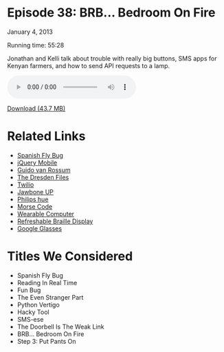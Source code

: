 Episode 38: BRB... Bedroom On Fire
====
January 4, 2013

Running time: 55:28

Jonathan and Kelli talk about trouble with really big buttons, SMS apps for Kenyan farmers, and how to send API requests to a lamp.

<audio preload="auto" controls>
	<source src="https://s3.amazonaws.com/nitch/Episode_38_BRB_Bedroom_On_Fire.mp3" type="audio/mpeg" />
	<source src="https://s3.amazonaws.com/nitch/Episode_38_BRB_Bedroom_On_Fire.ogg" type="audio/ogg" />
</audio>

[Download (43.7 MB)](https://s3.amazonaws.com/nitch/Episode_38_BRB_Bedroom_On_Fire.mp3 "Episode 38: BRB... Bedroom On Fire")

# Related Links

* [Spanish Fly Bug](https://s3.amazonaws.com/orngus/1357243071-wtf.txt)
* [jQuery Mobile](http://jquerymobile.com/)
* [Guido van Rossum](http://en.wikipedia.org/wiki/Guido_van_Rossum)
* [The Dresden Files](http://www.jim-butcher.com/books/dresden)
* [Twilio](http://www.twilio.com/)
* [Jawbone UP](https://jawbone.com/up)
* [Philips hue](http://www.meethue.com/)
* [Morse Code](http://en.wikipedia.org/wiki/Morse_code)
* [Wearable Computer](http://en.wikipedia.org/wiki/Wearable_computer)
* [Refreshable Braille Display](http://en.wikipedia.org/wiki/Refreshable_braille_display)
* [Google Glasses](http://bit.ly/WiiXIR)

# Titles We Considered

* Spanish Fly Bug
* Reading In Real Time
* Fun Bug
* The Even Stranger Part
* Python Vertigo
* Hacky Tool
* SMS-ese
* The Doorbell Is The Weak Link
* BRB... Bedroom On Fire
* Step 3: Put Pants On

